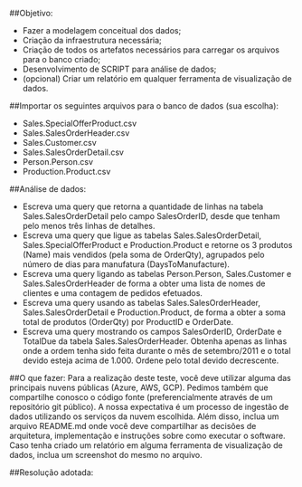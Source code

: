 ##Objetivo:
- Fazer a modelagem conceitual dos dados;
- Criação da infraestrutura necessária;
- Criação de todos os artefatos necessários para carregar os arquivos para o banco criado;
- Desenvolvimento de SCRIPT para análise de dados;
- (opcional) Criar um relatório em qualquer ferramenta de visualização de dados.

##Importar os seguintes arquivos para o banco de dados (sua escolha):
- Sales.SpecialOfferProduct.csv
- Sales.SalesOrderHeader.csv
- Sales.Customer.csv
- Sales.SalesOrderDetail.csv
- Person.Person.csv
- Production.Product.csv

##Análise de dados:
- Escreva uma query que retorna a quantidade de linhas na tabela Sales.SalesOrderDetail pelo campo SalesOrderID, desde que tenham pelo menos três linhas de detalhes.
- Escreva uma query que ligue as tabelas Sales.SalesOrderDetail, Sales.SpecialOfferProduct e Production.Product e retorne os 3 produtos (Name) mais vendidos (pela soma de OrderQty), agrupados pelo número de dias para manufatura (DaysToManufacture).
- Escreva uma query ligando as tabelas Person.Person, Sales.Customer e Sales.SalesOrderHeader de forma a obter uma lista de nomes de clientes e uma contagem de pedidos efetuados.
- Escreva uma query usando as tabelas Sales.SalesOrderHeader, Sales.SalesOrderDetail e Production.Product, de forma a obter a soma total de produtos (OrderQty) por ProductID e OrderDate.
- Escreva uma query mostrando os campos SalesOrderID, OrderDate e TotalDue da tabela Sales.SalesOrderHeader. Obtenha apenas as linhas onde a ordem tenha sido feita durante o mês de setembro/2011 e o total devido esteja acima de 1.000. Ordene pelo total devido decrescente.

##O que fazer:
Para a realização deste teste, você deve utilizar alguma das principais nuvens públicas (Azure, AWS, GCP). Pedimos também que compartilhe conosco o código fonte (preferencialmente através de um repositório git público). 
A nossa expectativa é um processo de ingestão de dados utilizando os serviços da nuvem escolhida.
Além disso, inclua um arquivo README.md onde você deve compartilhar as decisões de arquitetura, implementação e instruções sobre como executar o software. Caso tenha criado um relatório em alguma ferramenta de visualização de dados, inclua um screenshot do mesmo no arquivo.

##Resolução adotada:
